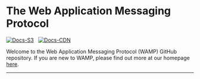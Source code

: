 # The Web Application Messaging Protocol

[![Docs-S3](https://img.shields.io/badge/docs-s3-brightgreen.svg?style=flat)](https://s3.eu-central-1.amazonaws.com/wamp-proto.org/index.html) &nbsp; [![Docs-CDN](https://img.shields.io/badge/docs-cdn-brightgreen.svg?style=flat)](https://wamp-proto.org/index.html)

Welcome to the Web Application Messaging Protocol (WAMP) GitHub repository.
If you are new to WAMP, please find out more at our homepage [here](https://wamp-proto.org).

---
